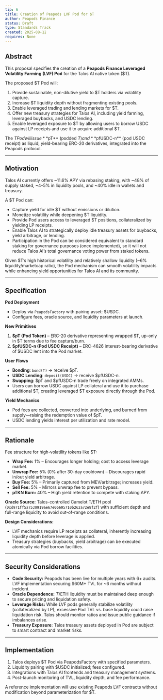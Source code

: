 ```yaml
---
tip: 6
title: Creation of Peapods LVF Pod for $T
author: Peapods Finance
status: Draft
type: Standards Track
created: 2025-08-12
requires: None
---
```


## Abstract

This proposal specifies the creation of a **Peapods Finance Leveraged Volatility Farming (LVF) Pod** for the Talos AI native token ($T).

The proposed $T Pod will:  
1. Provide sustainable, non-dilutive yield to $T holders via volatility capture.  
2. Increase $T liquidity depth without fragmenting existing pools.  
3. Enable leveraged trading and lending markets for $T.  
4. Offer new treasury strategies for Talos AI, including yield farming, leveraged buybacks, and USDC lending.  
5. Enable leveraged exposure to $T by allowing users to borrow USDC against LP receipts and use it to acquire additional $T.

The $T Pod will issue **$pT** (podded $T) and **$pfUSDC-n** (pod USDC receipt) as liquid, yield-bearing ERC-20 derivatives, integrated into the Peapods protocol.

---

## Motivation

Talos AI currently offers ~11.6% APY via rebasing staking, with ~48% of supply staked, ~4–5% in liquidity pools, and ~40% idle in wallets and treasury.

A $T Pod can:  
- Capture yield for idle $T without emissions or dilution.  
- Monetize volatility while deepening $T liquidity.  
- Provide Pod users access to leveraged $T positions, collateralized by yielding LP receipts.  
- Enable Talos AI to strategically deploy idle treasury assets for buybacks, yield arbitrage, or lending.  
- Participation in the Pod can be considered equivalent to standard staking for governance purposes (once implemented), so it will not reduce Talos AI’s total governance voting power from staked tokens.

Given $T’s high historical volatility and relatively shallow liquidity (~6% liquidity/marketcap ratio), the Pod mechanism can smooth volatility impacts while enhancing yield opportunities for Talos AI and its community.

---

## Specification

**Pod Deployment**  
- Deploy via `PeapodsFactory` with pairing asset: $USDC.  
- Configure fees, oracle source, and liquidity parameters at launch.

**New Primitives**  
1. **$pT (Pod Token)** – ERC-20 derivative representing wrapped $T, up-only in $T terms due to fee capture/burn.  
2. **$pfUSDC-n (Pod USDC Receipt)** – ERC-4626 interest-bearing derivative of $USDC lent into the Pod market.

**User Flows**  
- **Bonding**: `bond(T)` → receive $pT.  
- **USDC Lending**: `deposit(USDC)` → receive $pfUSDC-n.  
- **Swapping**: $pT and $pfUSDC-n trade freely on integrated AMMs.  
- Users can borrow USDC against LP collateral and use it to purchase additional $T, creating leveraged $T exposure directly through the Pod.

**Yield Mechanics**  
- Pod fees are collected, converted into underlying, and burned from supply—raising the redemption value of $pT.  
- USDC lending yields interest per utilization and rate model.

---

## Rationale

Fee structure for high-volatility tokens like $T:  
- **Wrap Fee:** 1% – Encourages longer holding; cost to access leverage market.  
- **Unwrap Fee:** 5% (0% after 30-day cooldown) – Discourages rapid in/out yield arbitrage.  
- **Buy Fee:** 5% – Primarily captured from MEV/arbitrage; increases yield.  
- **Sell Fee:** 5% – Mirrors unwrap fee to prevent bypass.  
- **pTKN Burn:** 40% – High yield retention to compete with staking APY.

**Oracle Source:** Talos-controlled Camelot T/ETH pool (`0xd971ff5a7530919ae67e06695710b262a72e8f2f`) with sufficient depth and full-range liquidity to avoid out-of-range conditions.

**Design Considerations**:  
- LVF mechanics require LP receipts as collateral, inherently increasing liquidity depth before leverage is applied.  
- Treasury strategies (buybacks, yield arbitrage) can be executed atomically via Pod borrow facilities.

---

## Security Considerations

- **Code Security:** Peapods has been live for multiple years with 6+ audits. LVF implementation securing $60M+ TVL for ~6 months without incident.  
- **Oracle Dependence:** $T/$ETH liquidity must be maintained deep enough to secure pricing and liquidation safety.  
- **Leverage Risks:** While LVF pods generally stabilize volatility (collateralized by LP), excessive Pod TVL vs. base liquidity could raise liquidation risk. Talos should monitor ratios and issue public guidance if imbalances arise.  
- **Treasury Exposure:** Talos treasury assets deployed in Pod are subject to smart contract and market risks.

---

## Implementation

1. Talos deploys $T Pod via PeapodsFactory with specified parameters.  
2. Liquidity pairing with $USDC initialized; fees configured.  
3. Integrations with Talos AI frontends and treasury management systems.  
4. Post-launch monitoring of TVL, liquidity depth, and fee performance.

A reference implementation will use existing Peapods LVF contracts without modification beyond parameterization for $T.



